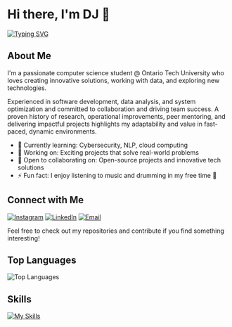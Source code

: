 # Hi there, I'm DJ 👋

[![Typing SVG](https://readme-typing-svg.demolab.com?font=Fira+Code&pause=1000&color=71CEF7&random=true&width=435&height=30&lines=Full+Stack+Developer;AI+%26+Cloud+Solutions+Researcher;Computer+Science+Student)](https://git.io/typing-svg)
## About Me

I'm a passionate computer science student @ Ontario Tech University who loves creating innovative solutions, working with data, and exploring new technologies. 

Experienced in software development, data analysis, and system optimization and committed to collaboration and driving team success. A proven history of research, operational improvements, peer mentoring, and delivering impactful projects highlights my adaptability and value in fast-paced, dynamic environments.

- 🌱 Currently learning: Cybersecurity, NLP, cloud computing
- 💼 Working on: Exciting projects that solve real-world problems
- 🤝 Open to collaborating on: Open-source projects and innovative tech solutions
- ⚡ Fun fact: I enjoy listening to music and drumming in my free time 🥁

## Connect with Me

[![Instagram](https://img.shields.io/badge/Instagram-E4405F?style=for-the-badge&logo=instagram&logoColor=white)](https://www.instagram.com/dejjos)
[![LinkedIn](https://img.shields.io/badge/LinkedIn-0077B5?style=for-the-badge&logo=linkedin&logoColor=white)](https://www.linkedin.com/in/djleamen)
[![Email](https://img.shields.io/badge/Email-D14836?style=for-the-badge&logo=gmail&logoColor=white)](mailto:dj.leamen@ontariotechu.com)

Feel free to check out my repositories and contribute if you find something interesting!

## Top Languages

![Top Languages](https://github-readme-stats.vercel.app/api/top-langs/?username=djleamen&theme=tokyonight&show_icons=true&hide_border=true&layout=compact)

</details>
  
## Skills
[![My Skills](https://skillicons.dev/icons?i=py,cpp,java,cs,js,powershell,vscode,react,nodejs,vue,azure,aws,&perline=12)](https://skillicons.dev)
